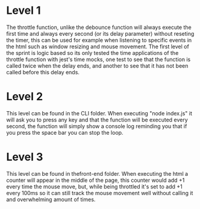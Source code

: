 # Level 1

The throttle function, unlike the debounce function will always execute the first time and always every second (or its delay parameter) without reseting the timer, this can be used for example when listening to specific events in the html such as window resizing and mouse movement. The first level of the sprint is logic based so its only tested the time applications of the throttle function with jest's time mocks, one test to see that the function is called twice when the delay ends, and another to see that it has not been called before this delay ends.

# Level 2

This level can be found in the CLI folder. When executing "node index.js" it will ask you to press any key and that the function will be executed every second, the function will simply show a console log reminding you that if you press the space bar you can stop the loop.

# Level 3

This level can be found in thefront-end folder. When executing the html a counter will appear in the middle of the page, this counter would add +1 every time the mouse move, but, while being throttled it's set to add +1 every 100ms so it can still track the mouse movement well without calling it and overwhelming amount of times.
